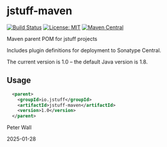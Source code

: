# jstuff-maven

[![Build Status](https://github.com/pwall567/jstuff-maven/actions/workflows/deploy.yml/badge.svg)](https://github.com/pwall567/jstuff-maven/actions/workflows/deploy.yml)
[![License: MIT](https://img.shields.io/badge/License-MIT-yellow.svg)](https://opensource.org/licenses/MIT)
[![Maven Central](https://img.shields.io/maven-central/v/io.jstuff/jstuff-maven?label=Maven%20Central)](https://search.maven.org/search?q=g:%22io.jstuff%22%20AND%20a:%22jstuff-maven%22)

Maven parent POM for jstuff projects

Includes plugin definitions for deployment to Sonatype Central.

The current version is 1.0 &ndash; the default Java version is 1.8.

## Usage

```xml
  <parent>
    <groupId>io.jstuff</groupId>
    <artifactId>jstuff-maven</artifactId>
    <version>1.0</version>
  </parent>
```

Peter Wall

2025-01-28
